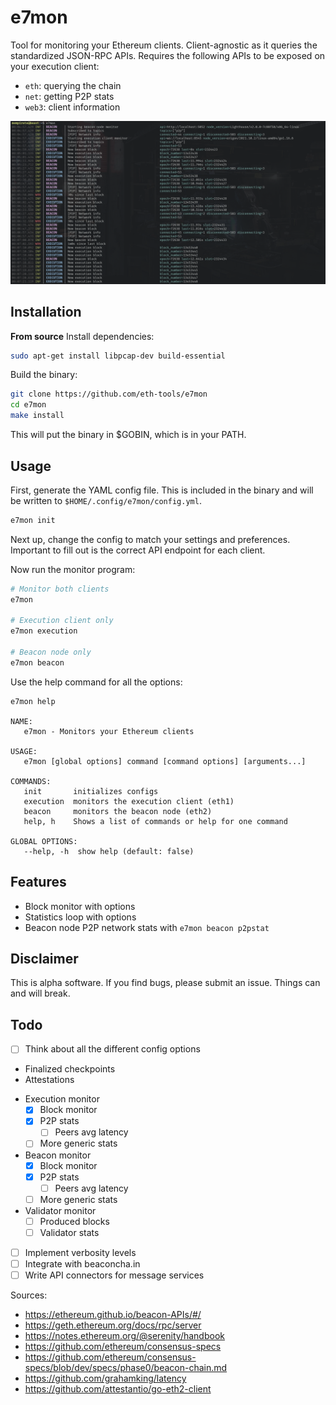 # e7mon

Tool for monitoring your Ethereum clients. Client-agnostic as it queries the standardized JSON-RPC APIs.
Requires the following APIs to be exposed on your execution client:
* `eth`: querying the chain
* `net`: getting P2P stats
* `web3`: client information

<img src="./docs/img/output.png" width=1200>

## Installation
**From source**
Install dependencies:
```bash
sudo apt-get install libpcap-dev build-essential
```
Build the binary:
```bash
git clone https://github.com/eth-tools/e7mon
cd e7mon
make install
```
This will put the binary in $GOBIN, which is in your PATH.

## Usage
First, generate the YAML config file. This is included in the binary and will be written to `$HOME/.config/e7mon/config.yml`.
```bash
e7mon init
```
Next up, change the config to match your settings and preferences. Important to fill out is the correct API endpoint for each client.

Now run the monitor program:
```bash
# Monitor both clients
e7mon

# Execution client only
e7mon execution

# Beacon node only
e7mon beacon
```

Use the help command for all the options:
```
e7mon help

NAME:
   e7mon - Monitors your Ethereum clients

USAGE:
   e7mon [global options] command [command options] [arguments...]

COMMANDS:
   init       initializes configs
   execution  monitors the execution client (eth1)
   beacon     monitors the beacon node (eth2)
   help, h    Shows a list of commands or help for one command

GLOBAL OPTIONS:
   --help, -h  show help (default: false)
```

## Features
* Block monitor with options
* Statistics loop with options
* Beacon node P2P network stats with `e7mon beacon p2pstat`

## Disclaimer
This is alpha software. If you find bugs, please submit an issue. Things can and will break.

## Todo
- [ ] Think about all the different config options
* Finalized checkpoints
* Attestations
- Execution monitor
	- [x] Block monitor
	- [x] P2P stats
      - [ ] Peers avg latency
	- [ ] More generic stats

- Beacon monitor
	- [x] Block monitor
	- [x] P2P stats
      - [ ] Peers avg latency
	- [ ] More generic stats
- Validator monitor
   - [ ] Produced blocks
   - [ ] Validator stats
- [ ] Implement verbosity levels
- [ ] Integrate with beaconcha.in
- [ ] Write API connectors for message services

Sources:
* https://ethereum.github.io/beacon-APIs/#/
* https://geth.ethereum.org/docs/rpc/server
* https://notes.ethereum.org/@serenity/handbook
* https://github.com/ethereum/consensus-specs
* https://github.com/ethereum/consensus-specs/blob/dev/specs/phase0/beacon-chain.md
* https://github.com/grahamking/latency
* https://github.com/attestantio/go-eth2-client
